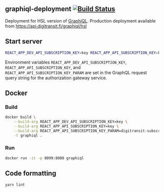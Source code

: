 ## graphiql-deployment [![Build Status](https://travis-ci.org/HSLdevcom/graphiql-deployment.svg?branch=master)](https://travis-ci.org/HSLdevcom/graphiql-deployment)

Deployment for HSL version of [GraphiQL](https://github.com/graphql/graphiql). Production deployment available from https://api.digitransit.fi/graphiql/hsl

## Start server

```sh
REACT_APP_DEV_API_SUBSCRIPTION_KEY=key REACT_APP_API_SUBSCRIPTION_KEY=key REACT_APP_API_SUBSCRIPTION_KEY_PARAM=digitransit-subscription-key yarn start
```

Environment variables `REACT_APP_DEV_API_SUBSCRIPTION_KEY`, `REACT_APP_API_SUBSCRIPTION_KEY`, and `REACT_APP_API_SUBSCRIPTION_KEY_PARAM` are set in the GraphQL request query string for the authorization gateway service.

## Docker

### Build
```sh
docker build \
    --build-arg REACT_APP_DEV_API_SUBSCRIPTION_KEY=key \
    --build-arg REACT_APP_API_SUBSCRIPTION_KEY=key \
    --build-arg REACT_APP_API_SUBSCRIPTION_KEY_PARAM=digitransit-subscription-key \
    -t graphiql .
```

### Run
```sh
docker run -it -p 8099:8080 graphiql
```

## Code formatting
```sh
yarn lint
```
